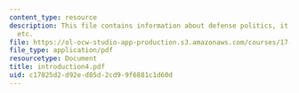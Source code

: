 ```yaml
---
content_type: resource
description: This file contains information about defense politics, it's structure
  etc.
file: https://ol-ocw-studio-app-production.s3.amazonaws.com/courses/17-460-defense-politics-spring-2006/c17825d2d92ed85d2cd99f6881c1d60d_introduction4.pdf
file_type: application/pdf
resourcetype: Document
title: introduction4.pdf
uid: c17825d2-d92e-d85d-2cd9-9f6881c1d60d
---
```

